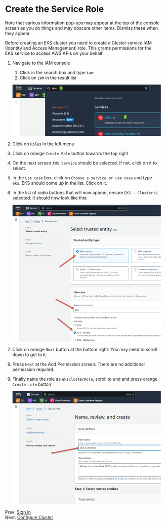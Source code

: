 # Create the Service Role

Note that various information pop-ups may appear at the top of the console screen as you do things and may obscure other items. Dismiss these when they appear.

Before creating an EKS cluster you need to create a Cluster service IAM (Identity and Access Management) role. This grants permissions for the EKS service to access AWS APIs on your behalf.

1. Navigate to the IAM console
    1. Click in the search box and type `iam`
    1. Click on `IAM` in the result list

    ![](../images/02-iam.png)

1. Click on `Roles` in the left menu
1. Click on orange `Create Role` button towards the top right
1. On the next screen `AWS Service` should be selected. If not, click on it to select.
1. In the `Use case` box, click on `Choose a service or use case` and type `eks`. EKS should come up in the list. Click on it.
1. In the list of radio buttons that will now appear, ensure `EKS - Cluster` is selected. It should now look like this:

    ![](../images/02-trusted-entity.png)

1. Click on orange `Next` button at the bottom right. You may need to scroll down to get to it.
1. Press `Next` at the Add Permission screen. There are no additional permission required.
1. Finally name the role as `eksClusterRole`, scroll to end and press orange `Create role` button

    ![](../images/02-name-role.png)

Prev: [Sign in](./01-sign-in.md)<br/>
Next: [Configure Cluster](./03-configure-cluster.md)
